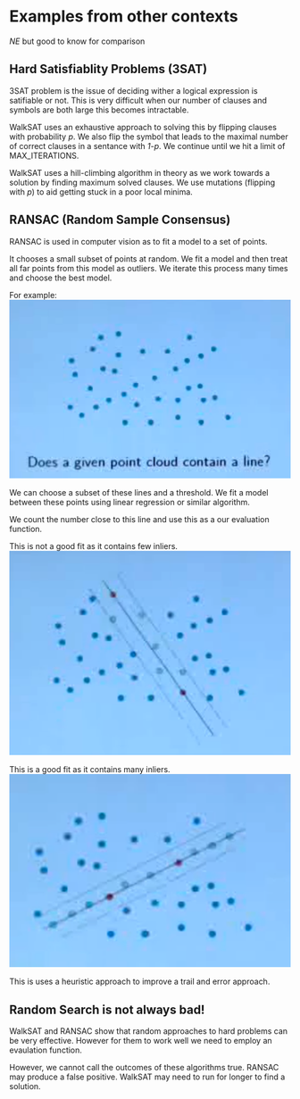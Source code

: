 # Examples from other contexts
_NE_ but good to know for comparison
## Hard Satisfiablity Problems (3SAT)
3SAT problem is the issue of deciding wither a logical expression  is satifiable or not. This is very difficult when our number of clauses and symbols are  both large this becomes intractable. 

WalkSAT uses an exhaustive approach to solving this by flipping clauses with probability _p_. We also flip the symbol that leads to the maximal number of correct clauses in a sentance with _1-p_. We continue until we hit a limit of MAX_ITERATIONS. 

WalkSAT uses a hill-climbing algorithm in theory as we work towards a solution by finding maximum solved clauses. We use mutations (flipping with _p_) to aid getting stuck in a poor local minima. 

## RANSAC (Random Sample Consensus)

RANSAC is used in computer vision as to fit a model to a set of points.

It chooses a small subset of points at random. We fit a model and then treat all far points from this model as outliers. We iterate this process many times and choose the best model.
 
For example:
!["RANSAC"](assets/ransac.png)

We can choose a subset of these lines and a threshold. We fit a model between these points using linear regression or similar algorithm.

We count the number close to this  line and use this as a our evaluation function.

This is not a good fit as it contains few inliers.
!["RANSAC"](assets/ransac2.png)


This is a good fit as it contains many inliers.
!["RANSAC"](assets/ransac3.png)

This is uses a heuristic approach to improve a trail and error approach.

## Random Search is not always bad!

WalkSAT and RANSAC show that random approaches to hard problems can be very effective. However for them to work well we need to employ an evaulation function.

However, we cannot call the outcomes of these algorithms true. RANSAC may produce a false positive. WalkSAT may need to run for longer to find a solution.